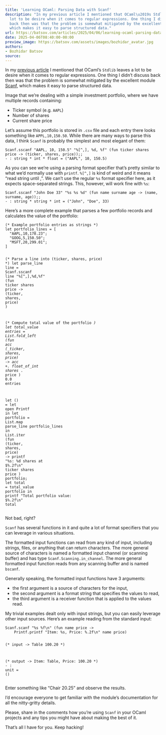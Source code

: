 ```yaml
---
title: 'Learning OCaml: Parsing Data with Scanf'
description: "In my previous article I mentioned that OCaml\u2019s Stdlib leaves a
  lot to be desire when it comes to regular expressions. One thing I didn\u2019t discuss
  back then was that the problem is somewhat mitigated by the excellent module Scanf,
  which makes it easy to parse structured data."
url: https://batsov.com/articles/2025/04/06/learning-ocaml-parsing-data-with-scanf/
date: 2025-04-06T08:40:00-00:00
preview_image: https://batsov.com/assets/images/bozhidar_avatar.jpg
authors:
- Bozhidar Batsov
source:
---
```


<p>In my <a href="https://batsov.com/articles/2025/04/04/learning-ocaml-regular-expressions/">previous article</a> I mentioned that OCaml’s
<code class="language-plaintext highlighter-rouge">Stdlib</code> leaves a lot to be desire when it comes to regular
expressions. One thing I didn’t discuss back then was that
the problem is somewhat mitigated by the excellent module
<a href="https://ocaml.org/manual/5.3/api/Scanf.html">Scanf</a>, which makes it easy to parse structured data.</p>

<p>Image that we’re dealing with a simple investment portfolio,
where we have multiple records containing:</p>

<ul>
  <li>Ticker symbol (e.g. <code class="language-plaintext highlighter-rouge">AAPL</code>)</li>
  <li>Number of shares</li>
  <li>Current share price</li>
</ul>

<p>Let’s assume this portfolio is stored in <code class="language-plaintext highlighter-rouge">.csv</code> file and each
entry there looks something like <code class="language-plaintext highlighter-rouge">APPL,10,150.50</code>. While there
are many ways to parse this data, I think <code class="language-plaintext highlighter-rouge">Scanf</code> is probably
the simplest and most elegant of them:</p>

<div class="language-ocaml highlighter-rouge"><div class="highlight"><pre class="highlight"><code><span class="nn">Scanf</span><span class="p">.</span><span class="n">sscanf</span> <span class="s2">"AAPL, 10, 150.5"</span> <span class="s2">"%[^,], %d, %f"</span> <span class="p">(</span><span class="k">fun</span> <span class="n">ticker</span> <span class="n">shares</span> <span class="n">price</span> <span class="o">-&gt;</span> <span class="p">(</span><span class="n">ticker</span><span class="o">,</span> <span class="n">shares</span><span class="o">,</span> <span class="n">price</span><span class="p">));;</span>
<span class="o">-</span> <span class="o">:</span> <span class="kt">string</span> <span class="o">*</span> <span class="kt">int</span> <span class="o">*</span> <span class="kt">float</span> <span class="o">=</span> <span class="p">(</span><span class="s2">"AAPL"</span><span class="o">,</span> <span class="mi">10</span><span class="o">,</span> <span class="mi">150</span><span class="o">.</span><span class="mi">5</span><span class="p">)</span>
</code></pre></div></div>

<p>As you can see we’re using a parsing format specifier that’s pretty similar to what we’d
normally use with <code class="language-plaintext highlighter-rouge">printf</code>. <code class="language-plaintext highlighter-rouge">%[^,]</code> is kind of weird and it means “read string until ,”.
We can’t use the regular <code class="language-plaintext highlighter-rouge">%s</code> format specifier here, as it expects space-separated strings.
This, however, will work fine with <code class="language-plaintext highlighter-rouge">%s</code>:</p>

<div class="language-ocaml highlighter-rouge"><div class="highlight"><pre class="highlight"><code><span class="nn">Scanf</span><span class="p">.</span><span class="n">sscanf</span> <span class="s2">"John Doe 33"</span> <span class="s2">"%s %s %d"</span> <span class="p">(</span><span class="k">fun</span> <span class="n">name</span> <span class="n">surname</span> <span class="n">age</span> <span class="o">-&gt;</span> <span class="p">(</span><span class="n">name</span><span class="o">,</span> <span class="n">surname</span><span class="o">,</span> <span class="n">age</span><span class="p">));;</span>
<span class="o">-</span> <span class="o">:</span> <span class="kt">string</span> <span class="o">*</span> <span class="kt">string</span> <span class="o">*</span> <span class="kt">int</span> <span class="o">=</span> <span class="p">(</span><span class="s2">"John"</span><span class="o">,</span> <span class="s2">"Doe"</span><span class="o">,</span> <span class="mi">33</span><span class="p">)</span>
</code></pre></div></div>

<p>Here’s a more complete example that parses a few portfolio records and
calculates the value of the portfolio:</p>

<div class="language-ocaml highlighter-rouge"><div class="highlight"><pre class="highlight"><code><span class="c">(* Example portfolio entries as strings *)</span>
<span class="k">let</span> <span class="n">portfolio_lines</span> <span class="o">=</span> <span class="p">[</span>
  <span class="s2">"AAPL,10,178.23"</span><span class="p">;</span>
  <span class="s2">"GOOG,5,150.50"</span><span class="p">;</span>
  <span class="s2">"MSFT,20,299.01"</span><span class="p">;</span>
<span class="p">]</span>

<span class="c">(* Parse a line into (ticker, shares, price) *)</span>
<span class="k">let</span> <span class="n">parse_line</span> <span class="n">line</span> <span class="o">=</span>
  <span class="nn">Scanf</span><span class="p">.</span><span class="n">sscanf</span> <span class="n">line</span> <span class="s2">"%[^,],%d,%f"</span> <span class="p">(</span><span class="k">fun</span> <span class="n">ticker</span> <span class="n">shares</span> <span class="n">price</span> <span class="o">-&gt;</span>
    <span class="p">(</span><span class="n">ticker</span><span class="o">,</span> <span class="n">shares</span><span class="o">,</span> <span class="n">price</span><span class="p">)</span>
  <span class="p">)</span>

<span class="c">(* Compute total value of the portfolio *)</span>
<span class="k">let</span> <span class="n">total_value</span> <span class="n">entries</span> <span class="o">=</span>
  <span class="nn">List</span><span class="p">.</span><span class="n">fold_left</span> <span class="p">(</span><span class="k">fun</span> <span class="n">acc</span> <span class="p">(</span><span class="n">_ticker</span><span class="o">,</span> <span class="n">shares</span><span class="o">,</span> <span class="n">price</span><span class="p">)</span> <span class="o">-&gt;</span>
    <span class="n">acc</span> <span class="o">+.</span> <span class="n">float_of_int</span> <span class="n">shares</span> <span class="o">*.</span> <span class="n">price</span>
  <span class="p">)</span> <span class="mi">0</span><span class="o">.</span><span class="mi">0</span> <span class="n">entries</span>

<span class="k">let</span> <span class="bp">()</span> <span class="o">=</span>
  <span class="k">let</span> <span class="k">open</span> <span class="nc">Printf</span> <span class="k">in</span>
  <span class="k">let</span> <span class="n">portfolio</span> <span class="o">=</span> <span class="nn">List</span><span class="p">.</span><span class="n">map</span> <span class="n">parse_line</span> <span class="n">portfolio_lines</span> <span class="k">in</span>
  <span class="nn">List</span><span class="p">.</span><span class="n">iter</span> <span class="p">(</span><span class="k">fun</span> <span class="p">(</span><span class="n">ticker</span><span class="o">,</span> <span class="n">shares</span><span class="o">,</span> <span class="n">price</span><span class="p">)</span> <span class="o">-&gt;</span>
    <span class="n">printf</span> <span class="s2">"%s: %d shares at $%.2f</span><span class="se">\n</span><span class="s2">"</span> <span class="n">ticker</span> <span class="n">shares</span> <span class="n">price</span>
  <span class="p">)</span> <span class="n">portfolio</span><span class="p">;</span>
  <span class="k">let</span> <span class="n">total</span> <span class="o">=</span> <span class="n">total_value</span> <span class="n">portfolio</span> <span class="k">in</span>
  <span class="n">printf</span> <span class="s2">"Total portfolio value: $%.2f</span><span class="se">\n</span><span class="s2">"</span> <span class="n">total</span>
</code></pre></div></div>

<p>Not bad, right?</p>

<p><code class="language-plaintext highlighter-rouge">Scanf</code> has several functions in it and quite a lot of format specifiers that you can
leverage in various situations.</p>

<p>The formatted input functions can read from any kind of input, including
strings, files, or anything that can return characters. The more general source
of characters is named a formatted input channel (or scanning buffer) and has
type <code class="language-plaintext highlighter-rouge">Scanf.Scanning.in_channel</code>. The more general formatted input function reads
from any scanning buffer and is named <code class="language-plaintext highlighter-rouge">bscanf</code>.</p>

<p>Generally speaking, the formatted input functions have 3 arguments:</p>

<ul>
  <li>the first argument is a source of characters for the input,</li>
  <li>the second argument is a format string that specifies the values to read,</li>
  <li>the third argument is a receiver function that is applied to the values read.</li>
</ul>

<p>My trivial examples dealt only with input strings, but you can easily leverage
other input sources. Here’s an example reading from the standard input:</p>

<div class="language-ocaml highlighter-rouge"><div class="highlight"><pre class="highlight"><code><span class="nn">Scanf</span><span class="p">.</span><span class="n">scanf</span> <span class="s2">"%s %f</span><span class="se">\n</span><span class="s2">"</span> <span class="p">(</span><span class="k">fun</span> <span class="n">name</span> <span class="n">price</span> <span class="o">-&gt;</span>
    <span class="nn">Printf</span><span class="p">.</span><span class="n">printf</span> <span class="s2">"Item: %s, Price: %.2f</span><span class="se">\n</span><span class="s2">"</span> <span class="n">name</span> <span class="n">price</span><span class="p">)</span>

<span class="c">(* input -&gt; Table 100.20 *)</span>

<span class="c">(* output -&gt; Item: Table, Price: 100.20 *)</span>
<span class="o">-</span> <span class="o">:</span> <span class="kt">unit</span> <span class="o">=</span> <span class="bp">()</span>
</code></pre></div></div>

<p>Enter something like “Chair 20.25” and observe the results.</p>

<p>I’d encourage everyone to get familiar with the module’s
documentation for all the nitty-gritty details.</p>

<p>Please, share in the comments how you’re using <code class="language-plaintext highlighter-rouge">Scanf</code> in your OCaml projects and any tips
you might have about making the best of it.</p>

<p>That’s all I have for you. Keep hacking!</p>
